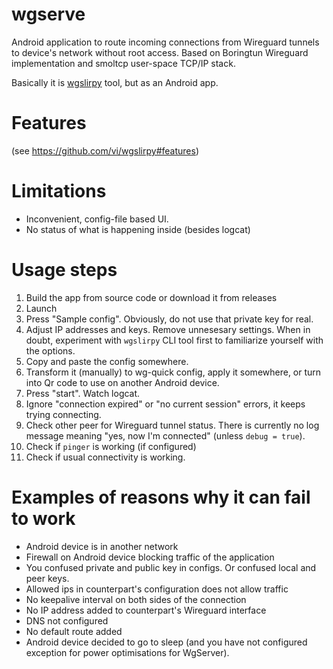 # wgserve
Android application to route incoming connections from Wireguard tunnels to device's network without root access.
Based on Boringtun Wireguard implementation and smoltcp user-space TCP/IP stack.

Basically it is [wgslirpy](https://github.com/vi/wgslirpy) tool, but as an Android app.

# Features

(see https://github.com/vi/wgslirpy#features)

# Limitations

* Inconvenient, config-file based UI.
* No status of what is happening inside (besides logcat)

# Usage steps

1. Build the app from source code or download it from releases
2. Launch
3. Press "Sample config". Obviously, do not use that private key for real.
4. Adjust IP addresses and keys. Remove unnesesary settings. When in doubt, experiment with `wgslirpy` CLI tool first to familiarize yourself with the options.
5. Copy and paste the config somewhere.
6. Transform it (manually) to wg-quick config, apply it somewhere, or turn into Qr code to use on another Android device.
7. Press "start". Watch logcat.
8. Ignore "connection expired" or "no current session" errors, it keeps trying connecting.
9. Check other peer for Wireguard tunnel status. There is currently no log message meaning "yes, now I'm connected" (unless `debug = true`).
10. Check if `pinger` is working (if configured)
11. Check if usual connectivity is working.

# Examples of reasons why it can fail to work

* Android device is in another network
* Firewall on Android device blocking traffic of the application
* You confused private and public key in configs. Or confused local and peer keys.
* Allowed ips in counterpart's configuration does not allow traffic
* No keepalive interval on both sides of the connection
* No IP address added to counterpart's Wireguard interface
* DNS not configured
* No default route added
* Android device decided to go to sleep (and you have not configured exception for power optimisations for WgServer).
